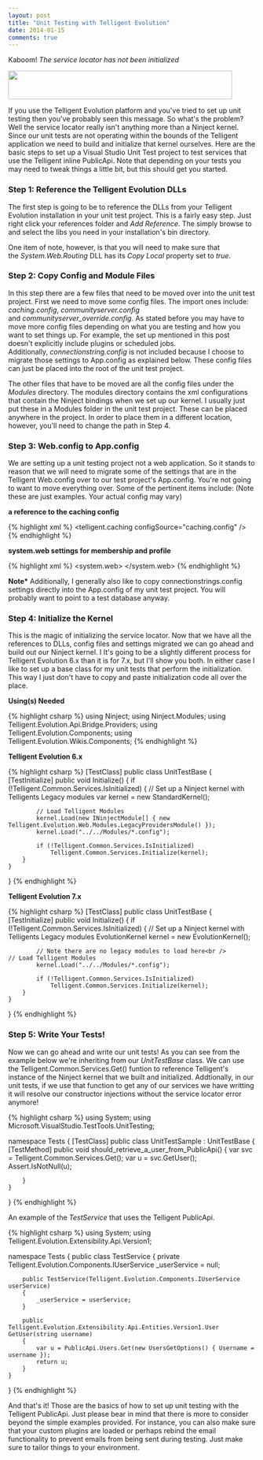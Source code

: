 ```yaml
---
layout: post
title: "Unit Testing with Telligent Evolution"
date: 2014-01-15
comments: true
---
```

<p>Kaboom! <em>The service locator has not been initialized</em></p>
<p><img width="456" height="58" src="{{ "/assets/images/blog/Telligent/service-locator-error.png" | prepend: site.baseurl }}" /></p>
<p>If you use the Telligent Evolution platform and you've tried to set up unit testing then you've probably seen this message. So what's the problem? Well the service locator really isn't anything more than a Ninject kernel. Since our unit tests are not operating within the bounds of the Telligent application we need to build and initialize that kernel ourselves. Here are the basic steps to set up a Visual Studio Unit Test project to test services that use the Telligent inline PublicApi. Note that depending on your tests you may need to tweak things a little bit, but this should get you started.</p>
<h3>Step 1: Reference the Telligent Evolution DLLs</h3>
<p>The first step is going to be to reference the DLLs from your Telligent Evolution installation in your unit test project. This is a fairly easy step. Just right click your references folder and <i>Add Reference</i>. The simply browse to and select the libs you need in your installation's bin directory.&nbsp;</p>
<p>One item of note, however, is that you will need to make sure that the&nbsp;<em>System.Web.Routing</em> DLL has its&nbsp;<em>Copy Local</em> property set to <em>true</em>.</p>
<h3>Step 2: Copy Config and Module Files</h3>
<p>In this step there are a few files that need to be moved over into the unit test project. First we need to move some config files. The import ones include: <em>caching.config</em>,&nbsp;<em>communityserver.config</em> and&nbsp;<em>communityserver_override.config</em>. As stated before you may have to move more config files depending on what you are testing and how you want to set things up. For example, the set up mentioned in this post doesn't explicitly include plugins or scheduled jobs. Additionally,&nbsp;<em>connectionstring.config&nbsp;</em>is not included because I choose to migrate those settings to App.config as explained below. These config files can just be placed into the root of the unit test project.</p>
<p>The other files that have to be moved are all the config files under the <em>Modules</em> directory. The modules directory contains the xml configurations that contain the Ninject bindings when we set up our kernel. I usually just put these in a Modules folder in the unit test project. These can be placed anywhere in the project. In order to place them in a different location, however, you'll need to change the path in Step 4.</p>
<h3>Step 3: Web.config to App.config</h3>
<p>We are setting up a unit testing project not a web application. So it stands to reason that we will need to migrate some of the settings that are in the Telligent Web.config over to our test project's App.config. You're not going to want to move everything over. Some of the pertinent items include: (Note these are just examples. Your actual config may vary)</p>
<p><strong>a reference to the caching config</strong></p>

{% highlight xml %}
<telligent.caching configSource="caching.config" />
{% endhighlight %}

<p><strong>system.web settings for membership and profile</strong></p>

{% highlight xml %}
<system.web>
  <membership userIsOnlineTimeWindow="15" defaultProvider="Telligent.EvolutionSqlProvider">
    <providers>
      <clear />
      <add name="Telligent.EvolutionSqlProvider" type="Telligent.Evolution.AspNetMemberRole.CSMembershipProvider, Telligent.Evolution.AspNetMemberRole" connectionStringName="SiteSqlServer" enablePasswordRetrieval="false" enablePasswordReset="true" requiresQuestionAndAnswer="false" requiresUniqueEmail="true" passwordFormat="Hashed" applicationName="dev" description="Stores and retrieves membership data from the local Microsoft SQL Server database" maxInvalidPasswordAttempts="5" passwordAttemptWindow="5" minRequiredPasswordLength="6" minRequiredNonalphanumericCharacters="0" />
    </providers>
  </membership>
  <profile defaultProvider="Telligent.EvolutionSqlProvider" enabled="true">
    <providers>
      <clear />
      <add name="Telligent.EvolutionSqlProvider" type="Telligent.Evolution.AspNetMemberRole.CSProfileProvider, Telligent.Evolution.AspNetMemberRole" connectionStringName="SiteSqlServer" applicationName="dev" description="Stores and retrieves profile data from the local Microsoft SQL Server database" />
    </providers>
    <properties>
      <add name="commonName" type="string" />
      <add name="birthdate" type="DateTime" />
      <add name="gender" type="int" defaultValue="0" />
      <add name="dateFormat" type="string" />
      <add name="publicEmail" type="string" />
      <add name="language" type="string" />
      <add name="webAddress" type="string" />
      <add name="webLog" type="string" />
      <add name="webGallery" type="string" />
      <add name="signature" type="string" />
      <add name="signatureFormatted" type="string" />
      <add name="location" type="string" />
      <add name="occupation" type="string" />
      <add name="interests" type="string" />
      <add name="msnIM" type="string" />
      <add name="yahooIM" type="string" />
      <add name="aolIM" type="string" />
      <add name="icqIM" type="string" />
      <add name="enablePostPreviewPopup" type="System.Boolean" defaultValue="false" />
      <add name="enableEmoticons" type="System.Boolean" defaultValue="true" />
      <add name="timezone" type="System.Double" defaultValue="0" />
      <add name="timeZoneInfo" type="string" />
      <add name="fontsize" type="int" defaultValue="0" />
      <add name="bio" type="string" />
    </properties>
  </profile>
</system.web>
{% endhighlight %}

<p><strong>Note*</strong> Additionally, I generally also like to copy connectionstrings.config settings directly into the App.config of my unit test project. You will probably want to point to a test database anyway.</p>
<h3>Step 4: Initialize the Kernel</h3>
<p>This is the magic of initializing the service locator. Now that we have all the references to DLLs, config files and settings migrated we can go ahead and build out our Ninject kernel. I It's going to be a slightly different process for Telligent Evolution 6.x than it is for 7.x, but I'll show you both. In either case I like to set up a base class for my unit tests that perform the initialization. This way I just don't have to copy and paste initialization code all over the place.</p>
<p><strong>Using(s) Needed</strong></p>

{% highlight csharp %} 
using Ninject;
using Ninject.Modules;
using Telligent.Evolution.Api.Bridge.Providers;
using Telligent.Evolution.Components;
using Telligent.Evolution.Wikis.Components;
{% endhighlight %}

<p><strong>Telligent Evolution 6.x</strong></p>

{% highlight csharp %}
[TestClass]
public class UnitTestBase
{
    [TestInitialize]
    public void Initialize()
    {
        if (!Telligent.Common.Services.IsInitialized)
        {
            // Set up a Ninject kernel with Telligents Legacy modules
            var kernel = new StandardKernel();

            // Load Telligent Modules
            kernel.Load(new INinjectModule[] { new Telligent.Evolution.Web.Modules.LegacyProvidersModule() });
            kernel.Load("../../Modules/*.config");

            if (!Telligent.Common.Services.IsInitialized)
                Telligent.Common.Services.Initialize(kernel);
        }
    }
}
{% endhighlight %}

<p><strong>Telligent Evolution 7.x</strong></p>

{% highlight csharp %}
[TestClass]
public class UnitTestBase
{
    [TestInitialize]
    public void Initialize()
    {
        if (!Telligent.Common.Services.IsInitialized)
        {
            // Set up a Ninject kernel with Telligents Legacy modules
            EvolutionKernel kernel = new EvolutionKernel();

            // Note there are no legacy modules to load here<br />            // Load Telligent Modules
            kernel.Load("../../Modules/*.config");

            if (!Telligent.Common.Services.IsInitialized)
                Telligent.Common.Services.Initialize(kernel);
        }
    }
}
{% endhighlight %}

<h3>Step 5: Write Your Tests!</h3>
<p>Now we can go ahead and write our unit tests! As you can see from the example below we're inheriting from our <em>UnitTestBase</em> class. We can use the Telligent.Common.Services.Get<T>() funtion to reference Telligent's instance of the Ninject kernel that we built and initialized. Addtionally, in our unit tests, if we use that function to get any of our services we have writting it will resolve our constructor injections without the service locator error anymore!</p>

{% highlight csharp %}
using System;
using Microsoft.VisualStudio.TestTools.UnitTesting;

namespace Tests
{
    [TestClass]
    public class UnitTestSample : UnitTestBase
    {
        [TestMethod]
        public void should_retrieve_a_user_from_PublicApi()
        {
            var svc = Telligent.Common.Services.Get<TestService>();
            var u = svc.GetUser();
            Assert.IsNotNull(u);

        }
    }
}
{% endhighlight %}

<p>An example of the <em>TestService</em> that uses the Telligent PublicApi.</p>

{% highlight csharp %}
using System;
using Telligent.Evolution.Extensibility.Api.Version1;

namespace Tests
{
    public class TestService
    {
        private Telligent.Evolution.Components.IUserService _userService = null;

        public TestService(Telligent.Evolution.Components.IUserService userService)
        {
            _userService = userService;
        }

        public Telligent.Evolution.Extensibility.Api.Entities.Version1.User GetUser(string username)
        {
            var u = PublicApi.Users.Get(new UsersGetOptions() { Username = username });
            return u;
        }
    }
}
{% endhighlight %}

<p>And that's it! Those are the basics of how to set up unit testing with the Telligent PublicApi. Just please bear in mind that there is more to consider beyond the simple examples provided. For instance, you can also make sure that your custom plugins are loaded or perhaps rebind the email functionality to prevent emails from being sent during testing. Just make sure to tailor things to your environment.</p>